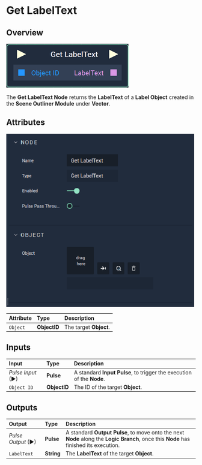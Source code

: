 # Get LabelText

## Overview

![The Get LabelText Node.](../../../../.gitbook/assets/node-get-labeltext.png)

The **Get LabelText Node** returns the **LabelText** of a **Label Object** created in the **Scene Outliner Module** under **Vector**.

## Attributes

![The Get LabelText Node Attributes.](../../../../.gitbook/assets/node-get-labeltext-attr.png)

| Attribute | Type | Description |
| :--- | :--- | :--- |
| `Object` | **ObjectID** | The target **Object**. |

## Inputs

| Input | Type | Description |
| :--- | :--- | :--- |
| _Pulse Input_ \(►\) | **Pulse** | A standard **Input Pulse**, to trigger the execution of the **Node**. |
| `Object ID` | **ObjectID** | The ID of the target **Object**. |

## Outputs

| Output | Type | Description |
| :--- | :--- | :--- |
| _Pulse Output_ \(►\) | **Pulse** | A standard **Output Pulse**, to move onto the next **Node** along the **Logic Branch**, once this **Node** has finished its execution. |
| `LabelText` | **String** | The **LabelText** of the target **Object**. |

